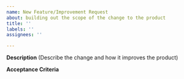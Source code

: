 ```yaml
---
name: New Feature/Improvement Request
about: building out the scope of the change to the product
title: ''
labels: ''
assignees: ''

---
```


**Description**
(Describe the change and how it improves the product)

**Acceptance Criteria**
